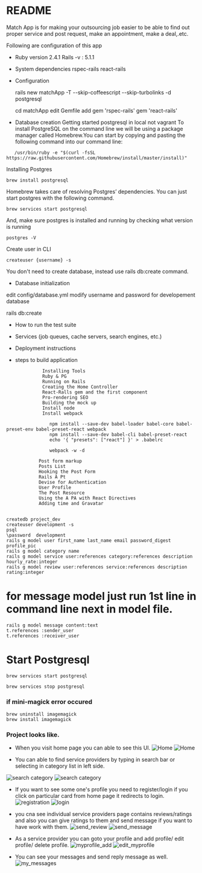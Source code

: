# README

Match App is for making your outsourcing job easier to be able to find out proper service and post request, make an appointment, make a deal,.etc.

Following are configuration of this app

* Ruby version
    2.4.1
    Rails -v : 5.1.1

* System dependencies
    rspec-rails
    react-rails

* Configuration

    rails new matchApp -T --skip-coffeescript --skip-turbolinks -d postgresql

    cd matchApp
    edit Gemfile
    add gem 'rspec-rails'
        gem 'react-rails'

* Database creation
    Getting started postgresql in local not vagrant
   To install PostgreSQL on the command line we will be using a package manager called Homebrew.You can start by copying and pasting the following command into our command line: 
```
   /usr/bin/ruby -e "$(curl -fsSL https://raw.githubusercontent.com/Homebrew/install/master/install)"
```

Installing Postgres
```
brew install postgresql
```
Homebrew takes care of resolving Postgres’ dependencies. You can just start postgres with the following command.
```
brew services start postgresql
```
And, make sure postgres is installed and running by checking what version is running
```
postgres -V
```
Create user in CLI
```
createuser {username} -s
```
You don't need to create database, instead use rails db:create command. 


* Database initialization

edit config/database.yml
modify username and password for developement database

rails db:create

* How to run the test suite

* Services (job queues, cache servers, search engines, etc.)

* Deployment instructions

* steps to build application

				Installing Tools
				Ruby & PG
				Running on Rails
				Creating the Home Controller
				React-Ralls gem and the first component
				Pro-rendering SEO
				Building the mock up
				Install node
				Install webpack
				
				
```apple js
				npm install --save-dev babel-loader babel-core babel-preset-env babel-preset-react webpack
				npm install --save-dev babel-cli babel-preset-react
				echo '{ "presets": ["react"] }' > .babelrc

                webpack -w -d
```
				Post form markup
				Posts List
				Hooking the Post Form
				Rails A Pt
				Devise for Authentication
				User Profile
				The Post Resource
				Using the A PA with React Directives
				Adding time and Gravatar

```

createdb project_dev
createuser development -s
psql
\password  development
rails g model user first_name last_name email password_digest profile_pic
rails g model category name
rails g model service user:references category:references description hourly_rate:integer
rails g model review user:references service:references description rating:integer

```
# for message model just run 1st line in command line next in model file.
```
rails g model message content:text
t.references :sender_user
t.references :receiver_user
```

# Start Postgresql
```
brew services start postgresql

brew services stop postgresql

```
### if mini-magick error occured

```
brew uninstall imagemagick
brew install imagemagick
```

### Project looks like.
* When you visit home page you can able to see this UI.
![Home](https://github.com/sindhupriya-madala/lhl-final-match-app/blob/master/blucoller%20screenshots/home.png)
![Home](https://github.com/sindhupriya-madala/lhl-final-match-app/blob/master/blucoller%20screenshots/home2.png)

* You can able to find service providers by typing in search bar or selecting in category list in left side.

![search category](https://github.com/sindhupriya-madala/lhl-final-match-app/blob/master/blucoller%20screenshots/search.png)
![search category](https://github.com/sindhupriya-madala/lhl-final-match-app/blob/master/blucoller%20screenshots/search2.png)

* If you want to see some one's profile you need to register/login if you click on particular card from home page it redirects to login.
![registration](https://github.com/sindhupriya-madala/lhl-final-match-app/blob/master/blucoller%20screenshots/signup.png)
![login](https://github.com/sindhupriya-madala/lhl-final-match-app/blob/master/blucoller%20screenshots/login.png)

* you cna see individual service providers page contains reviews/ratings and also you can give ratings to them and send message if you want to have work with them.
![send_review](https://github.com/sindhupriya-madala/lhl-final-match-app/blob/master/blucoller%20screenshots/review.png)
![send_message](https://github.com/sindhupriya-madala/lhl-final-match-app/blob/master/blucoller%20screenshots/send%20message.png)

* As a service provider you can goto your profile and add profile/ edit profile/ delete profile.
![myprofile_add](https://github.com/sindhupriya-madala/lhl-final-match-app/blob/master/blucoller%20screenshots/myservice_add.png)
![edit_myprofile](https://github.com/sindhupriya-madala/lhl-final-match-app/blob/master/blucoller%20screenshots/edit_service.png)

* You can see your messages and send reply message as well.
![my_messages](https://github.com/sindhupriya-madala/lhl-final-match-app/blob/master/blucoller%20screenshots/my_messages.png)


